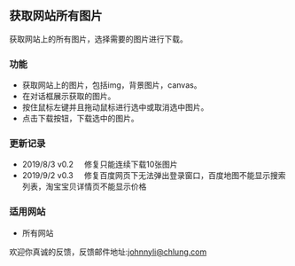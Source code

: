 ## 获取网站所有图片
获取网站上的所有图片，选择需要的图片进行下载。

### 功能
- 获取网站上的图片，包括img，背景图片，canvas。
- 在对话框展示获取的图片。
- 按住鼠标左键并且拖动鼠标进行选中或取消选中图片。
- 点击下载按钮，下载选中的图片。

### 更新记录
- 2019/8/3  v0.2	&nbsp;&nbsp;&nbsp;&nbsp;修复只能连续下载10张图片
- 2019/9/2  v0.3	&nbsp;&nbsp;&nbsp;&nbsp;修复百度网页下无法弹出登录窗口，百度地图不能显示搜索列表，淘宝宝贝详情页不能显示价格

### 适用网站
- 所有网站

欢迎你真诚的反馈，反馈邮件地址:<johnnyli@chlung.com>